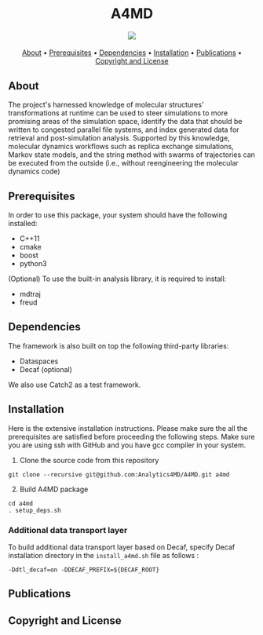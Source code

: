 <h1 align="center">  
  A4MD
  <h4 align="center">
  <a href="https://analytics4md.org/"><img src="https://avatars.githubusercontent.com/u/32650548?s=200&v=4"/></a>
  </h4>
</h1>

<p align="center">
  <a href="#about">About</a> •
  <a href="#prerequisites">Prerequisites</a> •
  <a href="#dependencies">Dependencies</a> •
  <a href="#installation">Installation</a> •
  <a href="#publications">Publications</a> •
  <a href="#copyright-and-license">Copyright and License</a>
</p>

## About

The project's harnessed knowledge of molecular structures' transformations at runtime can be used to steer simulations to more promising areas of the simulation space, identify the data that should be written to congested parallel file systems, and index generated data for retrieval and post-simulation analysis. Supported by this knowledge, molecular dynamics workflows such as replica exchange simulations, Markov state models, and the string method with swarms of trajectories can be executed from the outside (i.e., without reengineering the molecular dynamics code) 

## Prerequisites

In order to use this package, your system should have the following installed:
- C++11
- cmake
- boost
- python3

(Optional) To use the built-in analysis library, it is required to install:
- mdtraj
- freud

## Dependencies

The framework is also built on top the following third-party libraries: 
- Dataspaces
- Decaf (optional) 

We also use Catch2 as a test framework.

## Installation

Here is the extensive installation instructions. Please make sure the all the prerequisites are satisfied before proceeding the following steps.
Make sure you are using ssh with GitHub and you have gcc compiler in your system. 

1. Clone the source code from this repository

```
git clone --recursive git@github.com:Analytics4MD/A4MD.git a4md
```

2. Build A4MD package 

```
cd a4md
. setup_deps.sh
```

### Additional data transport layer
 To build additional data transport layer based on Decaf, specify Decaf installation directory in the `install_a4md.sh` file as follows :

```
-Ddtl_decaf=on -DDECAF_PREFIX=${DECAF_ROOT}
```

## Publications

## Copyright and License

